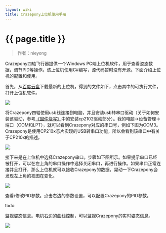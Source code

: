 ```yaml
---
layout: wiki
title: Crazepony上位机使用手册
---
```


# {{ page.title }}

>作者：nieyong

Crazepony四轴飞行器提供一个Windows PC端上位机软件，用于查看姿态数据，调节PID等操作。该上位机使用C#编写，源代码暂时没有开源。下面介绍上位机的配置和使用。

首先，从[百度云盘](http://pan.baidu.com/s/1gdf9bKf)下载最新的上位机，得到的文件如下，点击其中的可执行文件，打开上位机软件。

![](/assets/img/param-assistant-1.png)

将Crazepony四轴使用usb线连接到电脑，并且安装usb转串口驱动（关于如何安装该驱动，参考[《固件烧写》](/wiki/flash-firmware.html)中的安装cp2102驱动部分）。我的电脑->设备管理->端口（COM和LPT），就可以看到Crazepony对应的串口号，例如下图为COM3。Crazepony是使用CP210x芯片实现的USB转串口功能，所以会看到该串口中有关于CP210x的描述。

![](/assets/img/param-assistant-3.png)

接下来是在上位机中选择Crazepony串口。步骤如下图所示。如果提示串口已经被打开，可以在左上角的串口操作中选择关闭串口，再进行操作。如果串口正常连接并且打开，那么上位机就可以接收Crazepony的数据，晃动一下Crazepony会发现左上角的视图在变化。

![](/assets/img/param-assistant-4.png)

查看/修改PID参数。点击右边的参数设置，可以配置Crazepony的PID参数。

todo

监视姿态信息。电机右边的曲线控制，可以监视Crazepony的实时姿态信息。

![](/assets/img/param-assistant-5.png)

